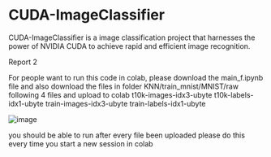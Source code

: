# CUDA-ImageClassifier
CUDA-ImageClassifier is a image classification project that harnesses the power of NVIDIA CUDA to achieve rapid and efficient image recognition. 

Report 2

For people want to run this code in colab, please download the main_f.ipynb file and also download the files in folder
KNN/train_mnist/MNIST/raw
following 4 files and upload to colab
t10k-images-idx3-ubyte
t10k-labels-idx1-ubyte
train-images-idx3-ubyte
train-labels-idx1-ubyte



![image](https://github.com/user-attachments/assets/c8208451-1a70-46a4-9b13-9cf1bac66f84)

you should be able to run after every file been uploaded
please do this every time you start a new session in colab
